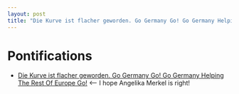 ```yaml
---
layout: post
title: "Die Kurve ist flacher geworden. Go Germany Go! Go Germany Helping The Rest Of Europe Go!"
---
```


# Pontifications

* [Die Kurve ist flacher geworden. Go Germany Go! Go Germany Helping The Rest Of Europe Go!](https://www.rolandmicroblog.com/2020/04/16/die-kurve-ist.html) <-- I hope Angelika Merkel is right!